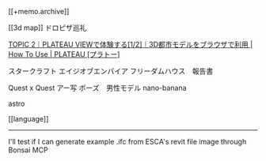 [[+memo.archive]]


[[3d map]]
ドロピザ巡礼

[TOPIC 2｜PLATEAU VIEWで体験する[1/2]｜3D都市モデルをブラウザで利用 | How To Use | PLATEAU [プラトー]](https://www.mlit.go.jp/plateau/learning/tpc02-1/)


スタークラフト
エイジオブエンパイア
フリーダムハウス　報告書

Quest x Quest
アー写
ポーズ　男性モデル
nano-banana

astro

[[language]]



---




I'll test if I can generate example .ifc from ESCA's revit file image through Bonsai MCP












